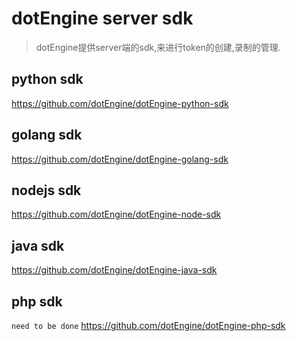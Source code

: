 # dotEngine server sdk 



   
> dotEngine提供server端的sdk,来进行token的创建,录制的管理.


## python sdk 


https://github.com/dotEngine/dotEngine-python-sdk


## golang sdk 

https://github.com/dotEngine/dotEngine-golang-sdk


## nodejs sdk 

https://github.com/dotEngine/dotEngine-node-sdk


## java sdk 

https://github.com/dotEngine/dotEngine-java-sdk


## php sdk 

`need to be done`
https://github.com/dotEngine/dotEngine-php-sdk


